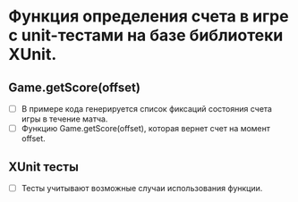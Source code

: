 # Функция определения счета в игре с unit-тестами на базе библиотеки XUnit.



## Game.getScore(offset)
- [ ] В примере кода генерируется список фиксаций состояния счета игры в течение матча.
- [ ] Функцию Game.getScore(offset), которая вернет счет на момент offset.

## XUnit тесты
- [ ] Тесты учитывают возможные случаи использования функции.
